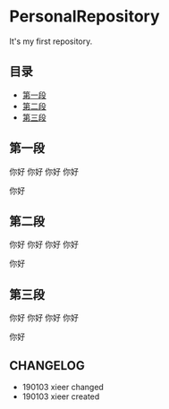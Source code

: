 # PersonalRepository
It's my first repository.
## 目录
* [第一段](#第一段)
* [第二段](#第二段)
* [第三段](#第三段)
## 第一段

你好
你好
你好
你好

你好
## 第二段
你好
你好
你好
你好

你好
## 第三段
你好
你好
你好
你好

你好
## CHANGELOG
* 190103 xieer changed
* 190103 xieer created
